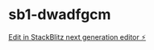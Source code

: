 # sb1-dwadfgcm

[Edit in StackBlitz next generation editor ⚡️](https://stackblitz.com/~/github.com/sanketg10/sb1-dwadfgcm)